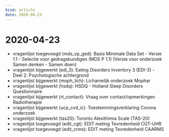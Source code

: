 ```yaml
---
kind: article
date: 2020-04-23
---
```


# 2020-04-23

* vragenlijst toegevoegd (mds_vp_ged): Basis Minimale Data Set - Versie 1.1 - Selectie voor gedragskundigen (MDS P 1.1) (Versie voor onderzoek Samen denken - Samen doen)
* vragenlijst bijgewerkt (edi_3): Eating Disorders Inventory 3 (EDI-3) - Deel 2: Psychologische achtergrond
* vragenlijst bijgewerkt (moph_lich): Lichamelijk onderzoek Mophar
* vragenlijst bijgewerkt (hsdq): HSDQ - Holland Sleep Disorders Questionnaire
* vragenlijst bijgewerkt (rt_contact): Vraag over contact/opmerkingen Radiotherapie
* vragenlijst bijgewerkt (ucp_cvd_ic): Toestemmingsverklaring Corona onderzoek
* vragenlijst bijgewerkt (tas20): Toronto Alexithimia Scale (TAS-20)
* vragenlijst toegevoegd (edit_cgt): EDIT meting Tevredenheid CGT-UHR
* vragenlijst toegevoegd (edit_crms): EDIT meting Tevredenheid CAARMS

